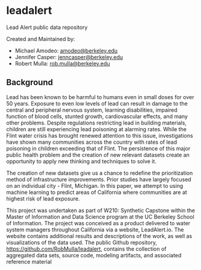 # leadalert 

Lead Alert public data repository

Created and Maintained by:
- Michael Amodeo: amodeo@berkeley.edu
- Jennifer Casper: jenncasper@berkeley.edu
- Robert Mulla: rob.mulla@berkeley.edu

## Background
Lead has been known to be harmful to humans even in small doses for over 50 years. Exposure to even low levels of lead can result in damage to the central and peripheral nervous system, learning disabilities, impaired function of blood cells, stunted growth, cardiovascular effects, and many other problems. Despite regulations restricting lead in building materials, children are still experiencing lead poisoning at alarming rates. While the Flint water crisis has brought renewed attention to this issue, investigations have shown many communities across the country with rates of lead poisoning in children exceeding that of Flint. The persistence of this major public health problem and the creation of new relevant datasets create an opportunity to apply new thinking and
techniques to solve it.

The creation of new datasets give us a chance to redefine the prioritization method of infrastructure improvements. Prior studies have largely focused on an individual city - Flint, Michigan. In this paper, we attempt to using machine learning to predict areas of California where communities are at highest risk of lead exposure.

This project was undertaken as part of W210: Synthetic Capstone within the Master of Information and Data Science program at the UC Berkeley School of Information. The project was conceived as a product delivered to water system managers throughout California via a website, LeadAlert.io. The website contains additional results and descriptions of the work, as well as visualizations of the data used. The public Github repository, https://github.com/RobMulla/leadalert, contains the collection of aggregated data sets, source code, modeling artifacts, and associated reference material

